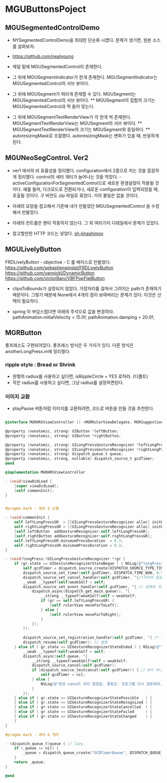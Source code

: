 #  MGUButtonsPoject

## MGUSegmentedControlDemo
* NYSegmentedControlDemo을 최대한 단순화 시켰다. 문제가 생기면, 원본 소스를 살펴보자.
* https://github.com/nealyoung

* 제일 밑에 MGUSegmentedControl이 존재한다.
* 그 위에 MGUSegmentIndicator가 한개 존재한다. MGUSegmentIndicator는 MGUSegmentedControl의 서브 뷰이다.
* 그 위에 MGUSegment가 여러개 존재할 수 있다. MGUSegment는 MGUSegmentedControl의 서브 뷰이다.
    ** MGUSegment의 집합의 크기는 MGUSegmentedControl과 딱 들어 맞는다.
* 그 위에 MGUSegmentTextRenderView가 각 한개 씩 존재한다. MGUSegmentTextRenderView는 MGUSegment의 서브 뷰이다.
    ** MGUSegmentTextRenderView의 크기는 MGUSegment와 동일하다.
    ** autoresizingMask로 조절했다. autoresizingMask는 변화가 있을 때, 반응하게 된다.



## MGUNeoSegControl. Ver2
* ver1 에서의 비 효율성을 정리했다. configuration에서 2중으로 치는 것을 깔끔하게 정리했다. control의 세터 게터가 늘어나는 것을 막았다. - activeConfigurationForSegmentedControl으로 새로운 환경설정이 적용될 것이다. 예를 들어, 다크모드로 전환되거나, 새로운 configuration이 입력되었을 때, 호출될 것이다.  구 버전도 zip 파일로 묶었다. 거의 볼일은 없을 것이다.


* 아래의 모양을 참고해서 기존에 내가 만들었던 MGUSegmentedControl 을 수정해서 만들었다.
* 아래의 컨트롤은 팬이 작동하지 않는다. 그 외 여러가지 디테일에서 문제가 있었다.
* 참고할만한 HTTP 코드는 넣었다.
[sh-khashimov](https://github.com/sh-khashimov/RESegmentedControl)



## MGULivelyButton
FRDLivelyButton - objective - C 를 베이스로 만들었다.
https://github.com/sebastienwindal/FRDLivelyButton
https://github.com/yannickl/DynamicButton
https://github.com/victorBaro/VBFPopFlatButton

* clipsToBounds가 설정되지 않았다.
    가장자리를 걸쳐서 그려지는 path가 존재하기 때문이다. 그렇기 때문에 None에서 4개의 점이 보여버리는 문제가 있다.
    이것은 선택이 필요하다.


*  spring 이 부담스럽다면 아래의 주석으로 값을 변경하라.
    pathAnimation.initialVelocity  = 15.0f;
    pathAnimation.damping  = 20.0f;


## MGRButton
롱프레스도 구현되어있다.
롱프레스 방식은 두 가지가 있다.  다른 방식은 anotherLongPress.m에 정리했다.
### ripple style :  Bread or Shrink
* 원형의 radius를 사용하고 싶다면,  isRippleCircle = YES 로하라. (디폴트)
* 작은 radius를 사용하고 싶다면, 그냥 radius를 설정하면된다.

### 이미지 교환
* playPause 버튼처럼 이미지를 교환하려면, 코드로 버튼을 만들 것을 추천한다.


```objective-c anotherLongPress.m

@interface MGRHRSViewController () <MGRRulerViewDelegate, MGRSuggestionViewDelegate>

@property (nonatomic, strong) UIButton *leftButton;
@property (nonatomic, strong) UIButton *rightButton;

@property (nonatomic, strong) UILongPressGestureRecognizer *leftLongPressGR;
@property (nonatomic, strong) UILongPressGestureRecognizer *rightLongPressGR;
@property (nonatomic, strong) dispatch_queue_t queue;
@property (nonatomic, strong, nullable) dispatch_source_t gcdTimer;
@end

@implementation MGRHRSViewController

- (void)viewDidLoad {
    [super viewDidLoad];
    [self commonInit];
}


#pragma mark - 생성 & 소멸

- (void)commonInit {
    self.leftLongPressGR  = [[UILongPressGestureRecognizer alloc] initWithTarget:self action:@selector(longPress:)];
    self.rightLongPressGR = [[UILongPressGestureRecognizer alloc] initWithTarget:self action:@selector(longPress:)];
    [self.leftButton  addGestureRecognizer:self.leftLongPressGR];
    [self.rightButton addGestureRecognizer:self.rightLongPressGR];
    self.leftLongPressGR.minimumPressDuration  = 0.3;
    self.rightLongPressGR.minimumPressDuration = 0.3;
}

- (void)longPress:(UILongPressGestureRecognizer *)gr {
    if (gr.state == UIGestureRecognizerStateBegan ) { NSLog(@"longPress 비긴 - 손가락이 눌러졌다.");
        self.gcdTimer = dispatch_source_create(DISPATCH_SOURCE_TYPE_TIMER, 0, 0, self.queue);
        dispatch_source_set_timer(self.gcdTimer, DISPATCH_TIME_NOW, 0.5 * NSEC_PER_SEC, NSEC_PER_SEC / 10); // 성능 및 배터리 -> tolerance 설정
        dispatch_source_set_cancel_handler(self.gcdTimer, ^{/*타이머 종료후 하고 싶은거 해라.*/});
        __weak __typeof(self)weakSelf = self;
        dispatch_source_set_event_handler(self.gcdTimer, ^{ // 실제로 작동할 메서드를 넣어라.
            dispatch_async(dispatch_get_main_queue(), ^{
                __strong __typeof(weakSelf)self = weakSelf;
                if (gr == self.leftLongPressGR) {
                    [self.rulerView moveFarToLeft];
                } else {
                    [self.rulerView moveFarToRight];
                }
            });
        });
        
        dispatch_source_set_registration_handler(self.gcdTimer, ^{ /* 타이머 기능 활성화됨 */}); // 디스패치 소스가 resume 될 때 실행되는 블락(엔큐 아님.)
        dispatch_resume(self.gcdTimer); // 발동
    } else if ( gr.state == UIGestureRecognizerStateEnded ) { NSLog(@"longPress 엔드 - 손가락이 떨어졌다.");
        __weak __typeof(self)weakSelf = self;
        dispatch_async(self.queue, ^{
            __strong __typeof(weakSelf)self = weakSelf;
            dispatch_source_cancel(self.gcdTimer);
            if (dispatch_source_testcancel(self.gcdTimer)) { // 0이 아니면 취소 완료. dispatch_source_cancel를 호출하여 취소가 되었는지 확인하는 함수.
                self.gcdTimer = nil;
            } else {
                NSLog(@"정상 cancel 되지 않았음. 좆됬군. 프로그램 다시 검토하라.");
            }
        });
    } else if ( gr.state == UIGestureRecognizerStatePossible   ) {
    } else if ( gr.state == UIGestureRecognizerStateRecognized ) {
    } else if ( gr.state == UIGestureRecognizerStateCancelled  ) {
    } else if ( gr.state == UIGestureRecognizerStateFailed     ) {
    } else if ( gr.state == UIGestureRecognizerStateChanged    ) {
    }
}

#pragma mark - 세터 & 게터

- (dispatch_queue_t)queue { // lazy.
    if (_queue == nil) {
        _queue = dispatch_queue_create("GCDTimerQueue", DISPATCH_QUEUE_CONCURRENT);
    }
    return _queue;
}

@end

```
